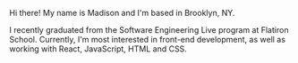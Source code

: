 Hi there! My name is Madison and I'm based in Brooklyn, NY. 

I recently graduated from the Software Engineering Live program at Flatiron School. Currently, I'm most interested in front-end development, as well as working with React, JavaScript, HTML and CSS.
